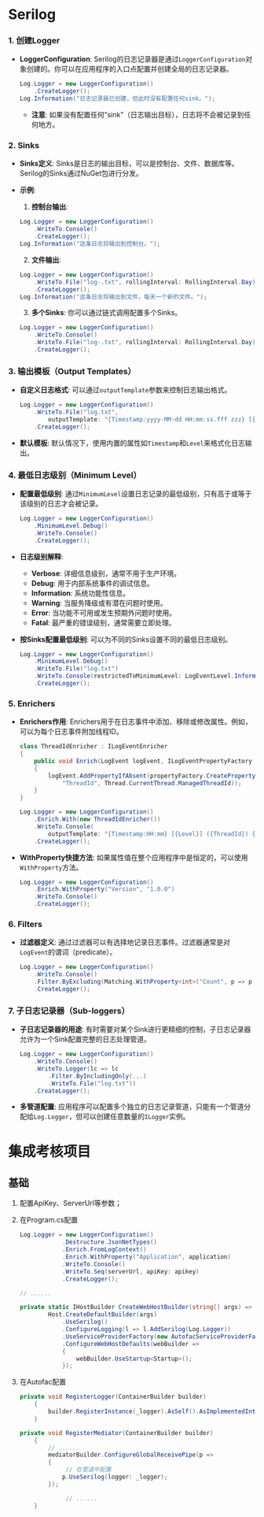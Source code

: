 # Serilog

### 1. 创建Logger

- **LoggerConfiguration**: Serilog的日志记录器是通过`LoggerConfiguration`对象创建的。你可以在应用程序的入口点配置并创建全局的日志记录器。
  
  ```csharp
  Log.Logger = new LoggerConfiguration()
      .CreateLogger();
  Log.Information("日志记录器已创建，但此时没有配置任何sink。");
  ```

  - **注意**: 如果没有配置任何“sink”（日志输出目标），日志将不会被记录到任何地方。

### 2. Sinks

- **Sinks定义**: Sinks是日志的输出目标，可以是控制台、文件、数据库等。Serilog的Sinks通过NuGet包进行分发。

- **示例**:
  
  1. **控制台输出**:
  
    ```csharp
    Log.Logger = new LoggerConfiguration()
        .WriteTo.Console()
        .CreateLogger();
    Log.Information("这条日志将输出到控制台。");
    ```

  2. **文件输出**:
  
    ```csharp
    Log.Logger = new LoggerConfiguration()
        .WriteTo.File("log-.txt", rollingInterval: RollingInterval.Day)
        .CreateLogger();
    Log.Information("这条日志将输出到文件，每天一个新的文件。");
    ```

  3. **多个Sinks**: 你可以通过链式调用配置多个Sinks。
  
    ```csharp
    Log.Logger = new LoggerConfiguration()
        .WriteTo.Console()
        .WriteTo.File("log-.txt", rollingInterval: RollingInterval.Day)
        .CreateLogger();
    ```

### 3. 输出模板（Output Templates）

- **自定义日志格式**: 可以通过`outputTemplate`参数来控制日志输出格式。

  ```csharp
  Log.Logger = new LoggerConfiguration()
      .WriteTo.File("log.txt", 
          outputTemplate: "{Timestamp:yyyy-MM-dd HH:mm:ss.fff zzz} [{Level:u3}] {Message:lj}{NewLine}{Exception}")
      .CreateLogger();
  ```

- **默认模板**: 默认情况下，使用内置的属性如`Timestamp`和`Level`来格式化日志输出。

### 4. 最低日志级别（Minimum Level）

- **配置最低级别**: 通过`MinimumLevel`设置日志记录的最低级别，只有高于或等于该级别的日志才会被记录。

  ```csharp
  Log.Logger = new LoggerConfiguration()
      .MinimumLevel.Debug()
      .WriteTo.Console()
      .CreateLogger();
  ```

- **日志级别解释**:
  
  - **Verbose**: 详细信息级别，通常不用于生产环境。
  - **Debug**: 用于内部系统事件的调试信息。
  - **Information**: 系统功能性信息。
  - **Warning**: 当服务降级或有潜在问题时使用。
  - **Error**: 当功能不可用或发生预期外问题时使用。
  - **Fatal**: 最严重的错误级别，通常需要立即处理。

- **按Sinks配置最低级别**: 可以为不同的Sinks设置不同的最低日志级别。

  ```csharp
  Log.Logger = new LoggerConfiguration()
      .MinimumLevel.Debug()
      .WriteTo.File("log.txt")
      .WriteTo.Console(restrictedToMinimumLevel: LogEventLevel.Information)
      .CreateLogger();
  ```

### 5. Enrichers

- **Enrichers作用**: Enrichers用于在日志事件中添加、移除或修改属性。例如，可以为每个日志事件附加线程ID。

  ```csharp
  class ThreadIdEnricher : ILogEventEnricher
  {
      public void Enrich(LogEvent logEvent, ILogEventPropertyFactory propertyFactory)
      {
          logEvent.AddPropertyIfAbsent(propertyFactory.CreateProperty(
              "ThreadId", Thread.CurrentThread.ManagedThreadId));
      }
  }

  Log.Logger = new LoggerConfiguration()
      .Enrich.With(new ThreadIdEnricher())
      .WriteTo.Console(
          outputTemplate: "{Timestamp:HH:mm} [{Level}] ({ThreadId}) {Message}{NewLine}{Exception}")
      .CreateLogger();
  ```

- **WithProperty快捷方法**: 如果属性值在整个应用程序中是恒定的，可以使用`WithProperty`方法。

  ```csharp
  Log.Logger = new LoggerConfiguration()
      .Enrich.WithProperty("Version", "1.0.0")
      .WriteTo.Console()
      .CreateLogger();
  ```

### 6. Filters

- **过滤器定义**: 通过过滤器可以有选择地记录日志事件。过滤器通常是对`LogEvent`的谓词（predicate）。

  ```csharp
  Log.Logger = new LoggerConfiguration()
      .WriteTo.Console()
      .Filter.ByExcluding(Matching.WithProperty<int>("Count", p => p < 10))
      .CreateLogger();
  ```

### 7. 子日志记录器（Sub-loggers）

- **子日志记录器的用途**: 有时需要对某个Sink进行更精细的控制，子日志记录器允许为一个Sink配置完整的日志处理管道。

  ```csharp
  Log.Logger = new LoggerConfiguration()
      .WriteTo.Console()
      .WriteTo.Logger(lc => lc
          .Filter.ByIncludingOnly(...)
          .WriteTo.File("log.txt"))
      .CreateLogger();
  ```

- **多管道配置**: 应用程序可以配置多个独立的日志记录管道，只能有一个管道分配给`Log.Logger`，但可以创建任意数量的`ILogger`实例。



# 集成考核项目

## 基础

1. 配置ApiKey、ServerUrl等参数；

2. 在Program.cs配置
   ```c#
   Log.Logger = new LoggerConfiguration()
               .Destructure.JsonNetTypes()
               .Enrich.FromLogContext()
               .Enrich.WithProperty("Application", application)
               .WriteTo.Console()
               .WriteTo.Seq(serverUrl, apiKey: apikey)
               .CreateLogger();
   
   // ......
   
   private static IHostBuilder CreateWebHostBuilder(string[] args) =>
           Host.CreateDefaultBuilder(args)
               .UseSerilog()
               .ConfigureLogging(l => l.AddSerilog(Log.Logger))
               .UseServiceProviderFactory(new AutofacServiceProviderFactory())
               .ConfigureWebHostDefaults(webBuilder =>
               {
                   webBuilder.UseStartup<Startup>();
               });
   ```

3. 在Autofac配置

   ```c#
   private void RegisterLogger(ContainerBuilder builder)
       {
           builder.RegisterInstance(_logger).AsSelf().AsImplementedInterfaces().SingleInstance();
       }
   
   private void RegisterMediator(ContainerBuilder builder)
       {
           // ......
           mediatorBuilder.ConfigureGlobalReceivePipe(p =>
           {
             	// 在管道中配置
               p.UseSerilog(logger: _logger);
           });
   
     			// ......
       }
   ```

   